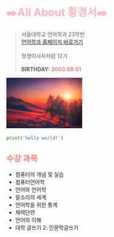 <!-- <div style='background-color:dodgerblue'> -->
# <span style='color:lightpink'>✒️All About 황경서✒️</span>

> 서울대학교 언어학과 23학번<br>
<a href='https://linguist.snu.ac.kr/'>언어학과 홈페이지 바로가기</a><br><br>
멋쟁이사자처럼 12기<br><br>
**BIRTHDAY: <span style='color:#F08080'>**2003.08.01**</span>**

<img src = './img_gyeongseo/sunset.jpg' width='200'>

```python
print('hello world!')
```

## <span style='color:salmon'>수강 과목</span>

<ul>
    <li>컴퓨터의 개념 및 실습</li>
    <li>컴퓨터언어학</li>
    <li>언어와 언어학</li>
    <li>말소리의 세계</li>
    <li>언어학을 위한 통계</li>
    <li>체력단련</li>
    <li>언어의 이해</li>
    <li>대학 글쓰기 2: 인문학글쓰기</li>
</ul>

